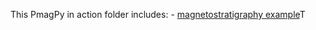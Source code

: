 This PmagPy in action folder includes:
    - [magnetostratigraphy example](magnetostratigraphy/magnetostratigraphy.ipynb)T